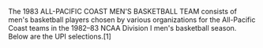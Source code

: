 The 1983 ALL-PACIFIC COAST MEN'S BASKETBALL TEAM consists of men's basketball players chosen by various organizations for the All-Pacific Coast teams in the 1982–83 NCAA Division I men's basketball season. Below are the UPI selections.[1]
